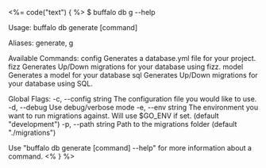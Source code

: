 <%= code("text") { %>
$ buffalo db g --help

Usage:
  buffalo db generate [command]

Aliases:
  generate, g


Available Commands:
  config      Generates a database.yml file for your project.
  fizz        Generates Up/Down migrations for your database using fizz.
  model       Generates a model for your database
  sql         Generates Up/Down migrations for your database using SQL.

Global Flags:
  -c, --config string   The configuration file you would like to use.
  -d, --debug           Use debug/verbose mode
  -e, --env string      The environment you want to run migrations against. Will use $GO_ENV if set. (default "development")
  -p, --path string     Path to the migrations folder (default "./migrations")

Use "buffalo db generate [command] --help" for more information about a command.
<% } %>
